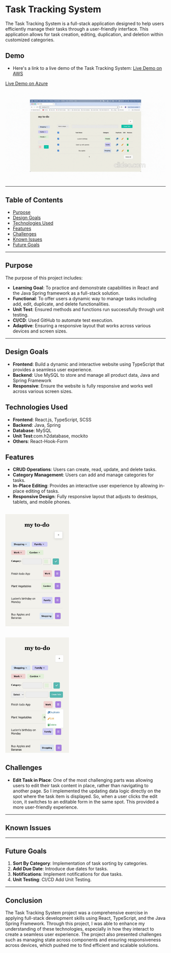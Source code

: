 # Task Tracking System

The Task Tracking System is a full-stack application designed to help users efficiently manage their tasks through a user-friendly interface. This application allows for task creation, editing, duplication, and deletion within customized categories.

## Demo

- Here's a link to a live demo of the Task Tracking System:
[Live Demo on AWS](http://jennytodo-list.s3-website-ap-southeast-2.amazonaws.com/) 

[Live Demo on Azure](https://black-coast-090609c00.5.azurestaticapps.net/)

  ![Demo](./front-end/src/assets/demo.gif)

---

## Table of Contents

- [Purpose](#purpose)
- [Design Goals](#design-goals)
- [Technologies Used](#Technologies-used)
- [Features](#features)
- [Challenges](#challenges)
- [Known Issues](#known-issues)
- [Future Goals](#future-goals)

---

## Purpose

The purpose of this project includes:

- **Learning Goal**: To practice and demonstrate capabilities in React and the Java Spring framework as a full-stack solution.
- **Functional**: To offer users a dynamic way to manage tasks including add, edit, duplicate, and delete functionalities.
- **Unit Test**: Ensured methods and functions run successfully through unit testing.
- **CI/CD**: Used GitHub to automate test execution.
- **Adaptive**: Ensuring a responsive layout that works across various devices and screen sizes.

---

## Design Goals

- **Frontend**: Build a dynamic and interactive website using TypeScript that provides a seamless user experience.
- **Backend**: Use MySQL to store and manage all product data, Java and Spring Framework
- **Responsive**: Ensure the website is fully responsive and works well across various screen sizes.

## Technologies Used

- **Frontend**: React.js, TypeScript, SCSS
- **Backend**: Java, Spring
- **Database**: MySQL
- **Unit Test**:com.h2database, mockito
- **Others**: React-Hook-Form

## Features

- **CRUD Operations**: Users can create, read, update, and delete tasks.
- **Category Management**: Users can add and manage categories for tasks.
- **In-Place Editing**: Provides an interactive user experience by allowing in-place editing of tasks.
- **Responsive Design**: Fully responsive layout that adjusts to desktops, tablets, and mobile phones.

## <img src="/front-end/src/assets/responsive.jpg" alt="responsive image" width="200"/>

## <img src="/front-end/src/assets/responsive2.jpg" alt="responsive image" width="200"/>

## Challenges

- **Edit Task in Place**: One of the most challenging parts was allowing users to edit their task content in place, rather than navigating to another page. So I implemented the updating data logic directly on the spot where the task item is displayed. So, when a user clicks the edit icon, it switches to an editable form in the same spot. This provided a more user-friendly experience.

---

## Known Issues

---

## Future Goals

1. **Sort By Category**: Implementation of task sorting by categories.
2. **Add Due Date**: Introduce due dates for tasks.
3. **Notifications**: Implement notifications for due tasks.
4. **Unit Testing**: CI/CD Add Unit Testing.

---

## Conclusion

The Task Tracking System project was a comprehensive exercise in applying full-stack development skills using React, TypeScript, and the Java Spring Framework. Through this project, I was able to enhance my understanding of these technologies, especially in how they interact to create a seamless user experience. The project also presented challenges such as managing state across components and ensuring responsiveness across devices, which pushed me to find efficient and scalable solutions.
